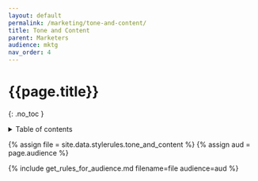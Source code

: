 ```yaml
---
layout: default
permalink: /marketing/tone-and-content/
title: Tone and Content
parent: Marketers
audience: mktg
nav_order: 4
---
```

# {{page.title}} 
{: .no_toc }
<details markdown="block">
  <summary>
    Table of contents
  </summary>
  {: .text-delta }
- TOC
{:toc}
</details>

{% assign file = site.data.stylerules.tone_and_content %}
{% assign aud = page.audience %}

{% include get_rules_for_audience.md filename=file audience=aud %}